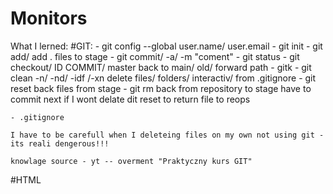 # Monitors
What I lerned:
#GIT:
	- git config --global user.name/ user.email
	- git init
	- git add/ add .												files to stage
	- git commit/ -a/ -m "coment"
	- git status
	- git checkout/ ID COMMIT/ master								back to main/ old/ forward path
	- gitk
	- git clean -n/ -nd/ -idf /-xn									delete files/ folders/ interactiv/
																	from .gitignore
	- git reset 													back files from stage
	- git rm														back from repository to stage
																	have to commit next if I wont delate
																	dit reset to return file to reops
	
	
	- .gitignore
	
	I have to be carefull when I deleteing files on my own not using git - its reali dengerous!!!

	knowlage source - yt -- overment "Praktyczny kurs GIT"

#HTML

